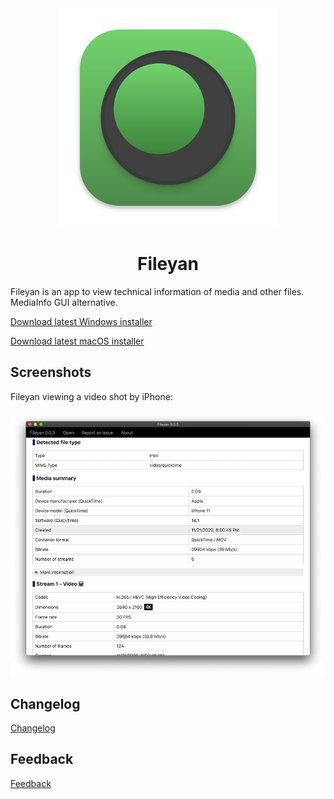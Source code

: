 <div align="center">
	<img src="./assets/fileyan.svg" width="350" height="350" alt="fileyan"/>
	<br>
	<h1>Fileyan</h1>
</div>

Fileyan is an app to view technical information of media and other files. MediaInfo GUI alternative.

[Download latest Windows installer](https://coldfunction.com/dds/mgenware/fileyan/Fileyan%20Setup%200.0.5.exe)

[Download latest macOS installer](https://coldfunction.com/dds/mgenware/fileyan/Fileyan-0.0.5.dmg)

## Screenshots

Fileyan viewing a video shot by iPhone:

<img src="./assets/fileyan-screenshot.png" width="1000" alt="Fileyan screenshot">

## Changelog

[Changelog](https://github.com/mgenware/fileyan-issues/milestones?state=closed)

## Feedback

[Feedback](https://github.com/mgenware/fileyan-issues)
